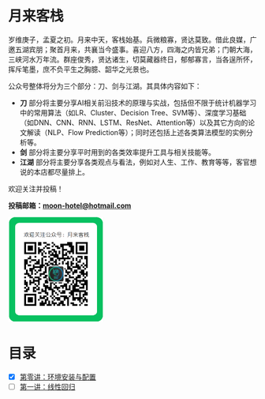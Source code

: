 # 月来客栈

岁维庚子，孟夏之初。月来中天，客栈始基。兵微粮寡，贤达莫致。借此良媒，广邀五湖宾朋；聚首月来，共襄当今盛事。喜迎八方，四海之内皆兄弟；门朝大海，三峡河水万年流。群座俊秀，贤达诸生，切莫藏器终日，郁郁寡言，当各逞所怀，挥斥笔墨，庶不负平生之胸臆、韶华之光景也。

公众号整体将分为三个部分：刀、剑与江湖。其具体内容如下：

- **刀** 部分将主要分享AI相关前沿技术的原理与实战，包括但不限于统计机器学习中的常用算法（如LR、Cluster、Decision Tree、SVM等）、深度学习基础（如DNN、CNN、RNN、LSTM、ResNet、Attention等）以及其它方向的论文解读（NLP、Flow Prediction等）；同时还包括上述各类算法模型的实例分析等。
- **剑** 部分将主要分享平时用到的各类效率提升工具与相关技能等。
- **江湖** 部分将主要分享各类观点与看法，例如对人生、工作、教育等等，客官想说的本店都尽量排上。

欢迎关注并投稿！

**投稿邮箱：moon-hotel@hotmail.com**

<img src="./Images/p9999.png" style="zoom:60%;" />

# 目录

- [x] [第零讲：环境安装与配置](./00_Configuration/README.md)
- [ ] [第一讲：线性回归 ](./01_LinearRegression/README.md)